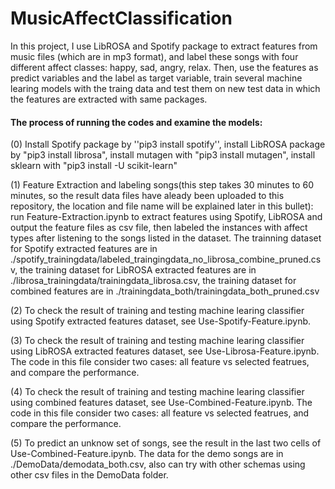 # MusicAffectClassification

In this project, I use LibROSA and Spotify package to extract features from music files (which are in mp3 format),
and label these songs with four different affect classes: happy, sad, angry, relax. 
Then, use the features as predict variables and the label as target variable, train several machine learing models with
the traing data and test them on new test data in which the features are extracted with same packages. 

#### The process of running the codes and examine the models:  
(0) Install Spotify package by ''pip3 install spotify'', install LibROSA package by "pip3 install librosa", install mutagen with "pip3 install mutagen", install sklearn with "pip3 install -U scikit-learn"  

(1) Feature Extraction and labeling songs(this step takes 30 minutes to 60 minutes, so the result data files have aleady been uploaded to this repository, the location and file name will be explained later in this bullet): run Feature-Extraction.ipynb to extract features using Spotify, LibROSA and output the feature files as csv file, then labeled the instances with affect types after listening to the songs listed in the dataset. The trainning dataset for Spotify extracted features are in ./spotify_trainingdata/labeled_traingingdata_no_librosa_combine_pruned.csv, the training dataset for LibROSA extracted features are in ./librosa_trainingdata/trainingdata_librosa.csv, the training dataset for combined features are in ./trainingdata_both/trainingdata_both_pruned.csv  

(2) To check the result of training and testing machine learing classifier using Spotify extracted features dataset, see Use-Spotify-Feature.ipynb.   

(3) To check the result of training and testing machine learing classifier using LibROSA extracted features dataset, see Use-Librosa-Feature.ipynb. The code in this file consider two cases: all feature vs selected featrues, and compare the performance.  

(4) To check the result of training and testing machine learing classifier using combined features dataset, see Use-Combined-Feature.ipynb. The code in this file consider two cases: all feature vs selected featrues, and compare the performance.  

(5) To predict an unknow set of songs, see the result in the last two cells of Use-Combined-Feature.ipynb. The data for the demo songs are in ./DemoData/demodata_both.csv, also can try with other schemas using other csv files in the DemoData folder.
